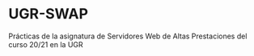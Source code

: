 # UGR-SWAP
Prácticas de la asignatura de Servidores Web de Altas Prestaciones del curso 20/21 en la UGR
